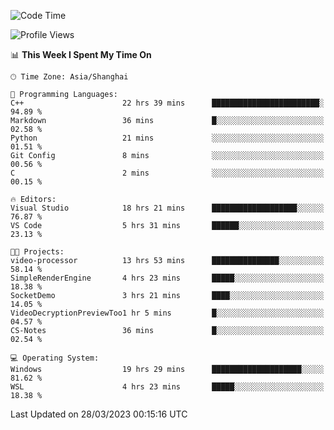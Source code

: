 <!--START_SECTION:waka-->
![Code Time](http://img.shields.io/badge/Code%20Time-807%20hrs%2013%20mins-blue)

![Profile Views](http://img.shields.io/badge/Profile%20Views-2-blue)

📊 **This Week I Spent My Time On** 

```text
🕑︎ Time Zone: Asia/Shanghai

💬 Programming Languages: 
C++                      22 hrs 39 mins      ████████████████████████░   94.89 % 
Markdown                 36 mins             █░░░░░░░░░░░░░░░░░░░░░░░░   02.58 % 
Python                   21 mins             ░░░░░░░░░░░░░░░░░░░░░░░░░   01.51 % 
Git Config               8 mins              ░░░░░░░░░░░░░░░░░░░░░░░░░   00.56 % 
C                        2 mins              ░░░░░░░░░░░░░░░░░░░░░░░░░   00.15 % 

🔥 Editors: 
Visual Studio            18 hrs 21 mins      ███████████████████░░░░░░   76.87 % 
VS Code                  5 hrs 31 mins       ██████░░░░░░░░░░░░░░░░░░░   23.13 % 

🐱‍💻 Projects: 
video-processor          13 hrs 53 mins      ███████████████░░░░░░░░░░   58.14 % 
SimpleRenderEngine       4 hrs 23 mins       █████░░░░░░░░░░░░░░░░░░░░   18.38 % 
SocketDemo               3 hrs 21 mins       ████░░░░░░░░░░░░░░░░░░░░░   14.05 % 
VideoDecryptionPreviewToo1 hr 5 mins         █░░░░░░░░░░░░░░░░░░░░░░░░   04.57 % 
CS-Notes                 36 mins             █░░░░░░░░░░░░░░░░░░░░░░░░   02.54 % 

💻 Operating System: 
Windows                  19 hrs 29 mins      ████████████████████░░░░░   81.62 % 
WSL                      4 hrs 23 mins       █████░░░░░░░░░░░░░░░░░░░░   18.38 % 
```


 Last Updated on 28/03/2023 00:15:16 UTC
<!--END_SECTION:waka-->